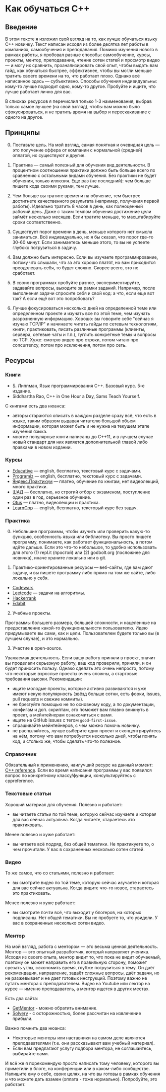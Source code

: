 # Как обучаться C++

## Введение

В этом тексте я изложил свой взгляд на то, как лучше обучаться языку C++ новичку. Текст написан исходя из более десятка лет работы в компаниях, самообучения и преподавания. Помимо изучения нового в рамках работы, я пробовал разные способы: самообучение, курсы, проекты, ментор, преподавание, чтение сотен статей и просмотр видео — и могу их сравнить, проанализировать свой опыт, чтобы выдать вам гайд, как обучаться быстрее, эффективнее, чтобы вы могли меньше тратить своего времени на то, что работает плохо.
Однако всё написанное здесь — субъективно. Способы обучения индивидуальны: кому-то лучше подходит одно, кому-то другое. Пробуйте и ищите, что лучше работает лично для вас.

В списках ресурсов я перечислил только 1-3 наименования, выбрав только самое лучшее (на свой взгляд), чтобы вам можно было сфокусироваться, и не тратить время на выбор и перескакивание с одного на другое.

## Принципы

0. Поставьте цель. На мой взгляд, самая понятная и очевидная цель — это получение оффера от компании с нормальной (средней) оплатой, но существуют и другие.

1. Практика — самый полезный для обучения вид деятельности. В процентном соотношении практики должно быть больше всего по сравнению с остальными видами обучения. Без практики не будет обучения, только иллюзия. Еще раз (не последний): чем больше пишете кода своими руками, тем лучше.

2. Чем больше вы тратите времени на обучение, тем быстрее достигнете качественного результата (например, получения первой работы). Идеально тратить 8 часов в день, как полноценный рабочий день. Даже с таким темпом обучения достижение цели займёт несколько месяцев. Если тратите меньше, то масштабируйте сроки соответственно.

3. Существует порог времени в день, меньше которого нет смысла заниматься. Всё индивидуально, но я бы сказал, что порог где-то 30-60 минут. Если занимаетесь меньше этого, то вы не успеете глубоко погрузиться в задачу.

4. Вам должно быть интересно. Если вы изучаете программирование, потому что слышали, что за это хорошо платят, но вам приходится преодолевать себя, то будет сложно. Скорее всего, это не сработает.

5. В своих программах пробуйте разное, экспериментируйте, задавайте вопросы, выходите за рамки заданий. Например, после выполнения задачи спросите себя и свой код: а что, если еще вот так? А если ещё вот это попробовать?

6. Лучше фокусироваться несколько дней на определенной теме или определенном проекте и изучать все по этой теме, чем изучать разрозненную информацию. Хорошо: вы говорите себе "сейчас я изучаю TCP/IP" и начинаете читать гайды по сетевым технологиям, книги, практиковать, писать различные программы (клиенты, сервера, сетевые чаты и т.п.), гуглить конкретные темы и вопросы по TCP. Хуже: смотрю видео про строки, потом читаю про concurrency, потом про исключения, потом про сеть.


## Ресурсы

### Книги

- Б. Липпман, Язык программирования C++. Базовый курс. 5-е издание.
- Siddhartha Rao, C++ in One Hour a Day, Sams Teach Yourself.

С книгами есть два нюанса:
- авторы стараются описать в каждом разделе сразу всё, что есть в языке, таким образом выдавая читателю большой объем информации, которая может быть и не нужна на текущем этапе изучения языка.
- многие популярные книги написаны до C++11, и в лучшем случае новый стандарт для них является дополнительной главой либо правками в новом издании.

### Курсы

- [Educative](https://www.educative.io/courses/learn-cpp-from-scratch) — english, бесплатно, текстовый курс с задачами.
- [Programiz](https://app.programiz.pro/course/learn-cpp-basics/) — english, бесплатно, текстовый курс с задачами.
- [Яндекс.Практикум](https://practicum.yandex.ru/cpp/) — платно, обучение по книгам, нет видеолекций, много практики.
- [ШАД](https://shad.yandex.ru/) — бесплатно, но строгий отбор с экзаменом, поступление один раз в год, серьезное обучение.
- [Otus](https://otus.ru/lessons/cpp-basic/) — платно, видеолекции и практика.
- [LearnCpp](https://learncpp.com/) — english, бесплатно, текстовый курс без задач.

### Практика

0. Небольшие программы, чтобы изучить или проверить какую-то функцию, особенность языка или библиотеку. Вы просто пишете программу, понимаете, как работает функциональность, а потом идёте дальше.
Если это что-то небольшое, то удобно использовать для этого (1) repl.it (простой) или (2) godbolt.org (посложнее для новичка), иначе храните локально или в git.

1. Практико-ориентированные ресурсы — веб-сайты, где вам дают задачу, и вы пишете программу либо прямо на том же сайте, либо локально у себя.
  - [Codewars](https://codewars.com/kata/search/cpp)
  - [Leetcode](https://leetcode.com) — задачи на алгоритмы.
  - [Hackerrank](https://hackerrank.com/domains/cpp)
  - [Edabit](https://edabit.com/challenges)

2. Учебные проекты.

Программы большего размера, большей сложности, и нацеленные на предоставление какой-то функциональности пользователю. Идею придумываете вы сами, как и цели. Пользователем будете только вы (в лучшем случае), и это нормально.

3. Участие в open-source.

Уважаемая деятельность. Если вашу работу приняли в проект, значит вы проделали серьезную работу, ваш код проверили, приняли, и он будет приносить пользу. Однако сделать это очень непросто, потому что некоторые взрослые проекты очень сложны, а стартовые требования высоки. Рекомендации:
  - ищите молодые проекты, которые активно развиваются и уже имеют некую популярность (звёзд больше сотни, есть форки, issues, pull requests и свежие коммиты).
  - не брезгуйте помощью не по основному коду, а по документации, конфигам и доп. скриптам, это поможет вам плавно вникнуть в проект, а мейнтейнерам ознакомиться с вами.
  - ищите на GitHub issues с тегом `good-first-issue`.
  - спрашивайте мейнтейнеров, с чем можно помочь новичку.
  - не распыляйтесь, лучше выберите один проект и сконцентрируйтесь на нём, потому что вам потребуется несколько дней, чтобы понять код, и столько же, чтобы сделать что-то полезное.


### Справочник

Обязательный к применению, наилучший ресурс на данный момент: [C++ reference](https://en.cppreference.com/w/). Если во время написания программы у вас появился вопрос по конкретному классу/функции, консультируйтесь с cppreference.


### Текстовые статьи

Хороший материал для обучения. Полезно и работает:
- вы читаете статьи по той теме, которую сейчас изучаете и которая для вас сейчас актуальна. Когда читаете, стараетесь это практиковать.

Менее полезно и хуже работает:
- вы читаете всё подряд, без общей тематики. Не практикуете то, о чем прочитали. У вас в сохраненных несколько сотен статей.


### Видео

То же самое, что со статьями, полезно и работает:
- вы смотрите видео по той теме, которую сейчас изучаете и которая для вас сейчас актуальна. Когда видите что-то новое, стараетесь это практиковать.

Менее полезно и хуже работает:
- вы смотрите почти всё, что выходит у блогеров, на которых подписаны. Нет общей тематики. Вы не пробуете то, что увидели. У вас в сохраненных несколько сотен видео.



### Ментор

На мой взгляд, работа с ментором — это весьма ценная деятельность. Ментор — это опытный разработчик, который направляет ученика. Исходя из своего опыта, ментор видит то, что пока не видит обучаемый, поэтому он может направить его в правильную сторону, поможет срезать углы, сэкономить время, глубже погрузиться в тему. Он даёт рекомендации, направление, задаёт сложные вопросы, даёт задачи, но не разжевывает и не дает готовых инструкций. Поэтому важно не путать ментора с преподавателем. Видео на Youtube или лектор на курсе — именно преподаватель, а ментор ищется в других местах.

Есть два сайта:
  - [GetMentor](https://getmentor.dev/) - можно обратить внимание.
  - [Solvery](https://solvery.io/) - с осторожностью, более рассчитан на извлечение прибыли.

Важно помнить два нюанса:
 - Некоторые менторы или наставники на самом деле являются преподавателями (т.е. они рассказывают вам учебный материал).
 - Если вам предлагают услугу подбора ментора, не соглашайтесь, выбирайте сами.

И всё же я порекомендую просто написать тому человеку, которого вы приметили в блоге, на конференции или в каком-либо сообществе. Напишите ему о себе, своих целях, на что вы готовы в рамках обучения и что можете дать взамен (оплата - тоже нормально). Попробуйте, это работает.

